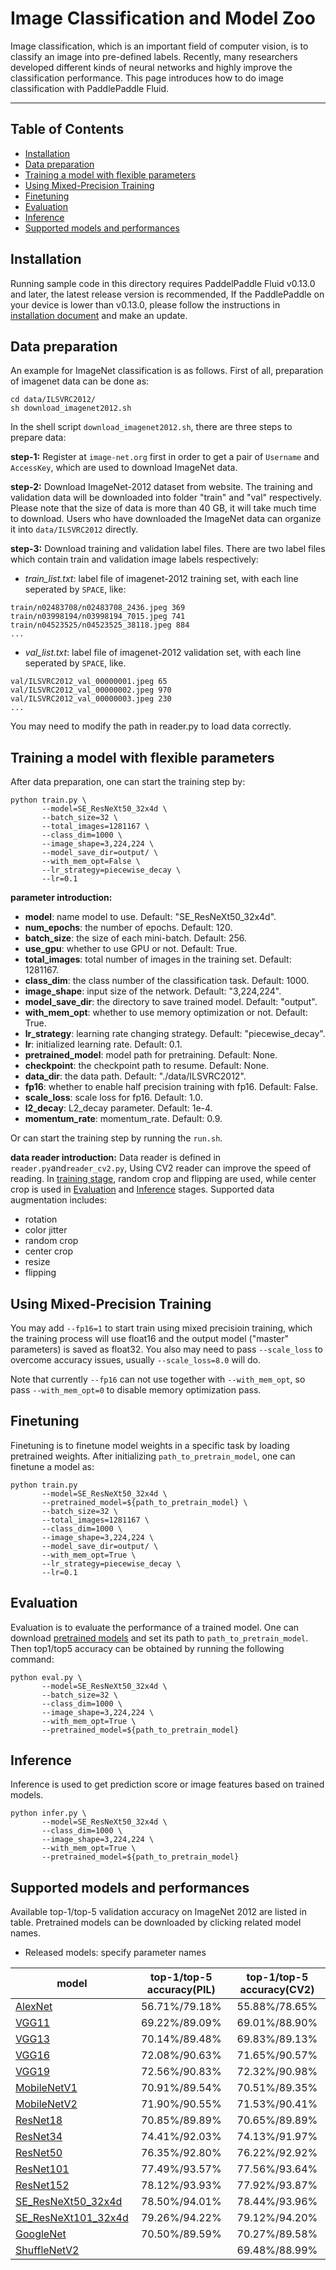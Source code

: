 # Image Classification and Model Zoo
Image classification, which is an important field of computer vision, is to classify an image into pre-defined labels. Recently, many researchers developed different kinds of neural networks and highly improve the classification performance. This page introduces how to do image classification with PaddlePaddle Fluid.

---
## Table of Contents
- [Installation](#installation)
- [Data preparation](#data-preparation)
- [Training a model with flexible parameters](#training-a-model-with-flexible-parameters)
- [Using Mixed-Precision Training](#using-mixed-precision-training)
- [Finetuning](#finetuning)
- [Evaluation](#evaluation)
- [Inference](#inference)
- [Supported models and performances](#supported-models-and-performances)

## Installation

Running sample code in this directory requires PaddelPaddle Fluid v0.13.0 and later, the latest release version is recommended, If the PaddlePaddle on your device is lower than v0.13.0, please follow the instructions in [installation document](http://paddlepaddle.org/documentation/docs/zh/1.3/beginners_guide/install/index_cn.html) and make an update.

## Data preparation

An example for ImageNet classification is as follows. First of all, preparation of imagenet data can be done as:
```
cd data/ILSVRC2012/
sh download_imagenet2012.sh
```

In the shell script ```download_imagenet2012.sh```,  there are three steps to prepare data:

**step-1:** Register at ```image-net.org``` first in order to get a pair of ```Username``` and ```AccessKey```, which are used to download ImageNet data.

**step-2:** Download ImageNet-2012 dataset from website. The training and validation data will be downloaded into folder "train" and "val" respectively. Please note that the size of data is more than 40 GB, it will take much time to download. Users who have downloaded the ImageNet data can organize it into ```data/ILSVRC2012``` directly.

**step-3:** Download training and validation label files. There are two label files which contain train and validation image labels respectively:

* *train_list.txt*: label file of imagenet-2012 training set, with each line seperated by ```SPACE```, like:
```
train/n02483708/n02483708_2436.jpeg 369
train/n03998194/n03998194_7015.jpeg 741
train/n04523525/n04523525_38118.jpeg 884
...
```
* *val_list.txt*: label file of imagenet-2012 validation set, with each line seperated by ```SPACE```, like.
```
val/ILSVRC2012_val_00000001.jpeg 65
val/ILSVRC2012_val_00000002.jpeg 970
val/ILSVRC2012_val_00000003.jpeg 230
...
```

You may need to modify the path in reader.py to load data correctly.

## Training a model with flexible parameters

After data preparation, one can start the training step by:

```
python train.py \
       --model=SE_ResNeXt50_32x4d \
       --batch_size=32 \
       --total_images=1281167 \
       --class_dim=1000 \
       --image_shape=3,224,224 \
       --model_save_dir=output/ \
       --with_mem_opt=False \
       --lr_strategy=piecewise_decay \
       --lr=0.1
```
**parameter introduction:**
* **model**: name model to use. Default: "SE_ResNeXt50_32x4d".
* **num_epochs**: the number of epochs. Default: 120.
* **batch_size**: the size of each mini-batch. Default: 256.
* **use_gpu**: whether to use GPU or not. Default: True.
* **total_images**: total number of images in the training set. Default: 1281167.
* **class_dim**: the class number of the classification task. Default: 1000.
* **image_shape**: input size of the network. Default: "3,224,224".
* **model_save_dir**: the directory to save trained model. Default: "output".
* **with_mem_opt**: whether to use memory optimization or not. Default: True.
* **lr_strategy**: learning rate changing strategy. Default: "piecewise_decay".
* **lr**: initialized learning rate. Default: 0.1.
* **pretrained_model**: model path for pretraining. Default: None.
* **checkpoint**: the checkpoint path to resume. Default: None.
* **data_dir**: the data path. Default: "./data/ILSVRC2012".
* **fp16**: whether to enable half precision training with fp16. Default: False.
* **scale_loss**: scale loss for fp16. Default: 1.0.
* **l2_decay**: L2_decay parameter. Default: 1e-4.
* **momentum_rate**: momentum_rate. Default: 0.9.

Or can start the training step by running the ```run.sh```.

**data reader introduction:** Data reader is defined in ```reader.py```and```reader_cv2.py```, Using CV2 reader can improve the speed of reading. In [training stage](#training-a-model-with-flexible-parameters), random crop and flipping are used, while center crop is used in [Evaluation](#evaluation) and [Inference](#inference) stages. Supported data augmentation includes:
* rotation
* color jitter
* random crop
* center crop
* resize
* flipping

## Using Mixed-Precision Training

You may add `--fp16=1` to start train using mixed precisioin training, which the training process will use float16 and the output model ("master" parameters) is saved as float32. You also may need to pass `--scale_loss` to overcome accuracy issues, usually `--scale_loss=8.0` will do.

Note that currently `--fp16` can not use together with `--with_mem_opt`, so pass `--with_mem_opt=0` to disable memory optimization pass.

## Finetuning

Finetuning is to finetune model weights in a specific task by loading pretrained weights. After initializing ```path_to_pretrain_model```, one can finetune a model as:
```
python train.py
       --model=SE_ResNeXt50_32x4d \
       --pretrained_model=${path_to_pretrain_model} \
       --batch_size=32 \
       --total_images=1281167 \
       --class_dim=1000 \
       --image_shape=3,224,224 \
       --model_save_dir=output/ \
       --with_mem_opt=True \
       --lr_strategy=piecewise_decay \
       --lr=0.1
```

## Evaluation
Evaluation is to evaluate the performance of a trained model. One can download [pretrained models](#supported-models-and-performances) and set its path to ```path_to_pretrain_model```. Then top1/top5 accuracy can be obtained by running the following command:
```
python eval.py \
       --model=SE_ResNeXt50_32x4d \
       --batch_size=32 \
       --class_dim=1000 \
       --image_shape=3,224,224 \
       --with_mem_opt=True \
       --pretrained_model=${path_to_pretrain_model}
```

## Inference
Inference is used to get prediction score or image features based on trained models.
```
python infer.py \
       --model=SE_ResNeXt50_32x4d \
       --class_dim=1000 \
       --image_shape=3,224,224 \
       --with_mem_opt=True \
       --pretrained_model=${path_to_pretrain_model}
```

## Supported models and performances

Available top-1/top-5 validation accuracy on ImageNet 2012 are listed in table. Pretrained models can be downloaded by clicking related model names.

- Released models: specify parameter names

|model | top-1/top-5 accuracy(PIL)| top-1/top-5 accuracy(CV2) |
|- |:-: |:-:|
|[AlexNet](http://paddle-imagenet-models-name.bj.bcebos.com/AlexNet_pretrained.tar) | 56.71%/79.18% | 55.88%/78.65% |
|[VGG11](https://paddle-imagenet-models-name.bj.bcebos.com/VGG11_pretrained.tar) | 69.22%/89.09% | 69.01%/88.90% |
|[VGG13](https://paddle-imagenet-models-name.bj.bcebos.com/VGG13_pretrained.tar) | 70.14%/89.48% | 69.83%/89.13% |
|[VGG16](https://paddle-imagenet-models-name.bj.bcebos.com/VGG16_pretrained.tar) | 72.08%/90.63% | 71.65%/90.57% |
|[VGG19](https://paddle-imagenet-models-name.bj.bcebos.com/VGG19_pretrained.tar) | 72.56%/90.83% | 72.32%/90.98% |
|[MobileNetV1](http://paddle-imagenet-models-name.bj.bcebos.com/MobileNetV1_pretrained.tar) | 70.91%/89.54% | 70.51%/89.35% |
|[MobileNetV2](https://paddle-imagenet-models-name.bj.bcebos.com/MobileNetV2_pretrained.tar) | 71.90%/90.55% | 71.53%/90.41% |
|[ResNet18](https://paddle-imagenet-models-name.bj.bcebos.com/ResNet18_pretrained.tar) | 70.85%/89.89% | 70.65%/89.89% |
|[ResNet34](https://paddle-imagenet-models-name.bj.bcebos.com/ResNet34_pretrained.tar) | 74.41%/92.03% | 74.13%/91.97% |
|[ResNet50](http://paddle-imagenet-models-name.bj.bcebos.com/ResNet50_pretrained.tar) | 76.35%/92.80% | 76.22%/92.92% |
|[ResNet101](http://paddle-imagenet-models-name.bj.bcebos.com/ResNet101_pretrained.tar) | 77.49%/93.57% | 77.56%/93.64% |
|[ResNet152](https://paddle-imagenet-models-name.bj.bcebos.com/ResNet152_pretrained.tar) | 78.12%/93.93% | 77.92%/93.87% |
|[SE_ResNeXt50_32x4d](https://paddle-imagenet-models-name.bj.bcebos.com/SE_ResNeXt50_32x4d_pretrained.tar) | 78.50%/94.01% | 78.44%/93.96% |
|[SE_ResNeXt101_32x4d](https://paddle-imagenet-models-name.bj.bcebos.com/SE_ResNeXt101_32x4d_pretrained.tar) | 79.26%/94.22% | 79.12%/94.20% |
|[GoogleNet](https://paddle-imagenet-models-name.bj.bcebos.com/GoogleNet_pretrained.tar) | 70.50%/89.59% | 70.27%/89.58% |
|[ShuffleNetV2](https://paddle-imagenet-models-name.bj.bcebos.com/ShuffleNetV2_pretrained.tar) |  | 69.48%/88.99% |
